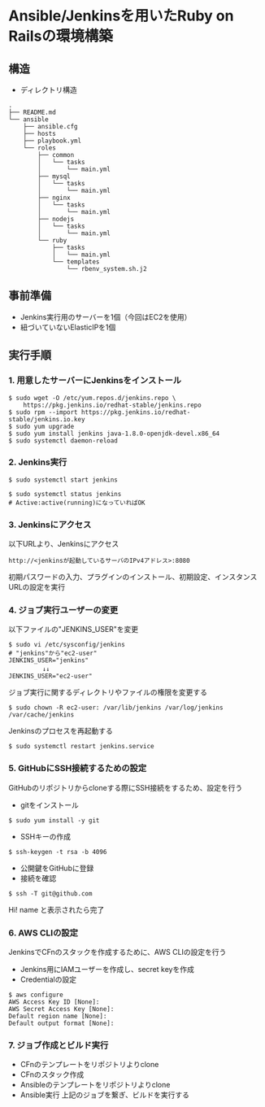 # Ansible/Jenkinsを用いたRuby on Railsの環境構築

## 構造
- ディレクトリ構造
```
.
├── README.md
└── ansible
    ├── ansible.cfg
    ├── hosts
    ├── playbook.yml
    └── roles
        ├── common
        │   └── tasks
        │       └── main.yml
        ├── mysql
        │   └── tasks
        │       └── main.yml
        ├── nginx
        │   └── tasks
        │       └── main.yml
        ├── nodejs
        │   └── tasks
        │       └── main.yml
        └── ruby
            ├── tasks
            │   └── main.yml
            └── templates
                └── rbenv_system.sh.j2
```

## 事前準備
- Jenkins実行用のサーバーを1個（今回はEC2を使用）
- 紐づいていないElasticIPを1個

## 実行手順
### 1. 用意したサーバーにJenkinsをインストール
```
$ sudo wget -O /etc/yum.repos.d/jenkins.repo \
    https://pkg.jenkins.io/redhat-stable/jenkins.repo
$ sudo rpm --import https://pkg.jenkins.io/redhat-stable/jenkins.io.key
$ sudo yum upgrade
$ sudo yum install jenkins java-1.8.0-openjdk-devel.x86_64
$ sudo systemctl daemon-reload
```

### 2. Jenkins実行
```
$ sudo systemctl start jenkins

$ sudo systemctl status jenkins
# Active:active(running)になっていればOK
```

### 3. Jenkinsにアクセス
以下URLより、Jenkinsにアクセス
```
http://<jenkinsが起動しているサーバのIPv4アドレス>:8080
```
初期パスワードの入力、プラグインのインストール、初期設定、インスタンスURLの設定を実行

### 4. ジョブ実行ユーザーの変更
以下ファイルの"JENKINS_USER"を変更
```
$ sudo vi /etc/sysconfig/jenkins
# "jenkins"から"ec2-user"
JENKINS_USER="jenkins"
 　　　　　↓↓
JENKINS_USER="ec2-user"
```
ジョブ実行に関するディレクトリやファイルの権限を変更する
```
$ sudo chown -R ec2-user: /var/lib/jenkins /var/log/jenkins /var/cache/jenkins
```
Jenkinsのプロセスを再起動する
```
$ sudo systemctl restart jenkins.service
```

### 5. GitHubにSSH接続するための設定
GitHubのリポジトリからcloneする際にSSH接続をするため、設定を行う

- gitをインストール
```
$ sudo yum install -y git
```
- SSHキーの作成
```
$ ssh-keygen -t rsa -b 4096
```
- 公開鍵をGitHubに登録
- 接続を確認
```
$ ssh -T git@github.com
```
Hi! name と表示されたら完了

### 6. AWS CLIの設定
JenkinsでCFnのスタックを作成するために、AWS CLIの設定を行う

- Jenkins用にIAMユーザーを作成し、secret keyを作成
- Credentialの設定
```
$ aws configure
AWS Access Key ID [None]: 
AWS Secret Access Key [None]: 
Default region name [None]: 
Default output format [None]: 
```

### 7. ジョブ作成とビルド実行
- CFnのテンプレートをリポジトリよりclone
- CFnのスタック作成
- Ansibleのテンプレートをリポジトリよりclone
- Ansible実行
上記のジョブを繋ぎ、ビルドを実行する